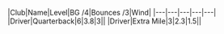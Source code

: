 |Club|Name|Level|BG /4|Bounces /3|Wind|
|---|---|---|---|---|
|Driver|Quarterback|6|3.8|3||
|Driver|Extra Mile|3|2.3|1.5||